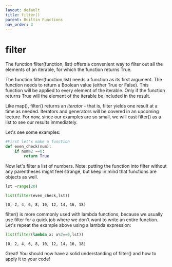 ```yaml
---
layout: default
title: filter()
parent: Builtin Functions
nav_order: 3
---
```


# filter

The function filter(function, list) offers a convenient way to filter out all the elements of an iterable, for which the function returns True. 

The function filter(function,list) needs a function as its first argument. The function needs to return a Boolean value (either True or False). This function will be applied to every element of the iterable. Only if the function returns True will the element of the iterable be included in the result.

Like map(), filter() returns an *iterator* - that is, filter yields one result at a time as needed. Iterators and generators will be covered in an upcoming lecture. For now, since our examples are so small, we will cast filter() as a list to see our results immediately.

Let's see some examples:


```python
#First let's make a function
def even_check(num):
    if num%2 ==0:
        return True
```

Now let's filter a list of numbers. Note: putting the function into filter without any parentheses might feel strange, but keep in mind that functions are objects as well.


```python
lst =range(20)

list(filter(even_check,lst))
```




    [0, 2, 4, 6, 8, 10, 12, 14, 16, 18]



filter() is more commonly used with lambda functions, because we usually use filter for a quick job where we don't want to write an entire function. Let's repeat the example above using a lambda expression:


```python
list(filter(lambda x: x%2==0,lst))
```




    [0, 2, 4, 6, 8, 10, 12, 14, 16, 18]



Great! You should now have a solid understanding of filter() and how to apply it to your code!
